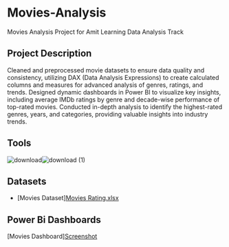 # Movies-Analysis
Movies Analysis Project for Amit Learning Data Analysis Track
## Project Description
Cleaned and preprocessed movie datasets to ensure data quality and consistency, utilizing DAX (Data Analysis Expressions) to create calculated columns and measures for advanced analysis of genres, ratings, and trends. Designed dynamic dashboards in Power BI to visualize key insights, including average IMDb ratings by genre and decade-wise performance of top-rated movies. Conducted in-depth analysis to identify the highest-rated genres, years, and categories, providing valuable insights into industry trends.
## Tools
![download](https://github.com/user-attachments/assets/82fe2e1c-ca76-4267-9819-1449de1c9e64)![download (1)](https://github.com/user-attachments/assets/9295a98b-4db9-4334-841c-01003dbe84d5)
## Datasets
 - [Movies Dataset][Movies Rating.xlsx](https://github.com/user-attachments/files/18348317/Movies.Rating.xlsx)

## Power Bi Dashboards

[Movies Dashboard][Screenshot](https://github.com/user-attachments/assets/1b3485e8-4576-4b62-9d34-0b4400ab76c9)


